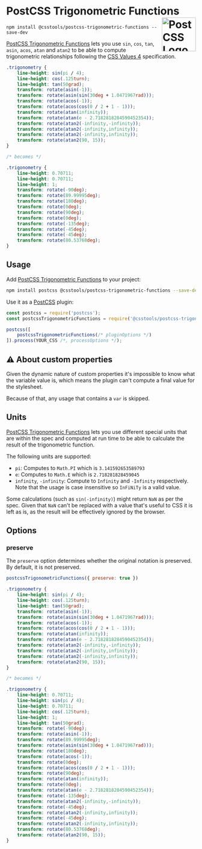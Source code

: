 # PostCSS Trigonometric Functions [<img src="https://postcss.github.io/postcss/logo.svg" alt="PostCSS Logo" width="90" height="90" align="right">][PostCSS]

`npm install @csstools/postcss-trigonometric-functions --save-dev`

[PostCSS Trigonometric Functions] lets you use `sin`, `cos`, `tan`, `asin`, `acos`, `atan` and `atan2` to be able to compute trigonometric relationships following the [CSS Values 4] specification.

```css
.trigonometry {
	line-height: sin(pi / 4);
	line-height: cos(.125turn);
	line-height: tan(50grad);
	transform: rotate(asin(-1));
	transform: rotate(asin(sin(30deg + 1.0471967rad)));
	transform: rotate(acos(-1));
	transform: rotate(acos(cos(0 / 2 + 1 - 1)));
	transform: rotate(atan(infinity));
	transform: rotate(atan(e - 2.7182818284590452354));
	transform: rotate(atan2(-infinity,-infinity));
	transform: rotate(atan2(-infinity,infinity));
	transform: rotate(atan2(-infinity,infinity));
	transform: rotate(atan2(90, 15));
}

/* becomes */

.trigonometry {
	line-height: 0.70711;
	line-height: 0.70711;
	line-height: 1;
	transform: rotate(-90deg);
	transform: rotate(89.99995deg);
	transform: rotate(180deg);
	transform: rotate(0deg);
	transform: rotate(90deg);
	transform: rotate(0deg);
	transform: rotate(-135deg);
	transform: rotate(-45deg);
	transform: rotate(-45deg);
	transform: rotate(80.53768deg);
}
```

## Usage

Add [PostCSS Trigonometric Functions] to your project:

```bash
npm install postcss @csstools/postcss-trigonometric-functions --save-dev
```

Use it as a [PostCSS] plugin:

```js
const postcss = require('postcss');
const postcssTrigonometricFunctions = require('@csstools/postcss-trigonometric-functions');

postcss([
	postcssTrigonometricFunctions(/* pluginOptions */)
]).process(YOUR_CSS /*, processOptions */);
```



## ⚠️ About custom properties

Given the dynamic nature of custom properties it's impossible to know what the variable value is, which means the plugin can't compute a final value for the stylesheet.

Because of that, any usage that contains a `var` is skipped.

## Units

[PostCSS Trigonometric Functions] lets you use different special units that are within the spec and computed at run time to be able to calculate the result of the trigonometric function.

The following units are supported:

* `pi`: Computes to `Math.PI` which is `3.141592653589793`
* `e`: Computes to `Math.E` which is `2.718281828459045`
* `infinity`, `-infinity`: Compute to `Infinity` and `-Infinity` respectively. Note that the usage is case insensitive so `InFiNiTy` is a valid value.

Some calculations (such as `sin(-infinity)`) might return `NaN` as per the spec. Given that `NaN` can't be replaced with a value that's useful to CSS it is left as is, as the result will be effectively ignored by the browser.

## Options

### preserve

The `preserve` option determines whether the original notation
is preserved. By default, it is not preserved.

```js
postcssTrigonometricFunctions({ preserve: true })
```

```css
.trigonometry {
	line-height: sin(pi / 4);
	line-height: cos(.125turn);
	line-height: tan(50grad);
	transform: rotate(asin(-1));
	transform: rotate(asin(sin(30deg + 1.0471967rad)));
	transform: rotate(acos(-1));
	transform: rotate(acos(cos(0 / 2 + 1 - 1)));
	transform: rotate(atan(infinity));
	transform: rotate(atan(e - 2.7182818284590452354));
	transform: rotate(atan2(-infinity,-infinity));
	transform: rotate(atan2(-infinity,infinity));
	transform: rotate(atan2(-infinity,infinity));
	transform: rotate(atan2(90, 15));
}

/* becomes */

.trigonometry {
	line-height: 0.70711;
	line-height: sin(pi / 4);
	line-height: 0.70711;
	line-height: cos(.125turn);
	line-height: 1;
	line-height: tan(50grad);
	transform: rotate(-90deg);
	transform: rotate(asin(-1));
	transform: rotate(89.99995deg);
	transform: rotate(asin(sin(30deg + 1.0471967rad)));
	transform: rotate(180deg);
	transform: rotate(acos(-1));
	transform: rotate(0deg);
	transform: rotate(acos(cos(0 / 2 + 1 - 1)));
	transform: rotate(90deg);
	transform: rotate(atan(infinity));
	transform: rotate(0deg);
	transform: rotate(atan(e - 2.7182818284590452354));
	transform: rotate(-135deg);
	transform: rotate(atan2(-infinity,-infinity));
	transform: rotate(-45deg);
	transform: rotate(atan2(-infinity,infinity));
	transform: rotate(-45deg);
	transform: rotate(atan2(-infinity,infinity));
	transform: rotate(80.53768deg);
	transform: rotate(atan2(90, 15));
}
```

[cli-url]: https://github.com/csstools/postcss-plugins/actions/workflows/test.yml?query=workflow/test
[css-url]: https://cssdb.org/#trigonometric-functions
[discord]: https://discord.gg/bUadyRwkJS
[npm-url]: https://www.npmjs.com/package/@csstools/postcss-trigonometric-functions

[PostCSS]: https://github.com/postcss/postcss
[PostCSS Trigonometric Functions]: https://github.com/csstools/postcss-plugins/tree/main/plugins/postcss-trigonometric-functions
[CSS Values 4]: https://www.w3.org/TR/css-values-4/#trig-funcs
